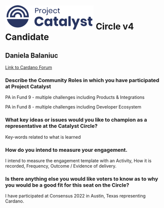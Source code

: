 # ![Project Catalyst](../assets/catalyst.svg) Circle v4 Candidate #

## Daniela Balaniuc ##

[Link to Cardano Forum](https://forum.cardano.org/t/daniela-balaniuc-platform-statement/109189)

### Describe the Community Roles in which you have participated at Project Catalyst ###

PA in Fund 9 - multiple challenges including Products & Integrations

PA in Fund 8 - multiple challenges including Developer Ecosystem

### What key ideas or issues would you like to champion as a representative at the Catalyst Circle? ###

Key-words related to what is learned

### How do you intend to measure your engagement. ###

I intend to measure the engagement template with an Activity, How it is recorded, Frequency, Outcome / Evidence of delivery.

### Is there anything else you would like voters to know as to why you would be a good fit for this seat on the Circle? ###

I have participated at Consensus 2022 in Austin, Texas representing Cardano.